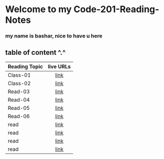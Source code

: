 # Welcome to my Code-201-Reading-Notes


### my name is bashar, nice to have u here 

## table of content ^.^ 

| Reading Topic       | live URLs     | 
| :------------- | :----------: |
|  Class-01 |[link](https://bashar-syouri.github.io/Code-201-Reading-Notes/class-01)   | 
| Class-02  | [link](https://bashar-syouri.github.io/Code-201-Reading-Notes/class-02) | 
| Read-03  | [link](https://bashar-syouri.github.io/Code-201-Reading-Notes/read-03) | 
| Read-04   | [link](https://bashar-syouri.github.io/Code-201-Reading-Notes/read-04) |                 
| Read-05  | [link](https://bashar-syouri.github.io/Code-201-Reading-Notes/read-05) |
|  Read-06 |[link](https://bashar-syouri.github.io/Code-201-Reading-Notes/read-06)   | 
|  read|[link]()   |
|  read |[link]()   |
|  read |[link]()   |
|  read |[link]()   






<!--I got some of summarizes in class-02 from 'Sultan Elayan' https://github.com/sultan-elayan/reading-notes--> 

<!--I took all of information in read-03 from the book 'javascript & jquery' http://bedford-computing.co.uk/learning/wp-content/uploads/2015/10/JavaScript-and-JQuery-Interactive-Front-End-Web-Development-Introduction.pdf-->


<!--All ot content in read-04 from HTML & JS Books-->